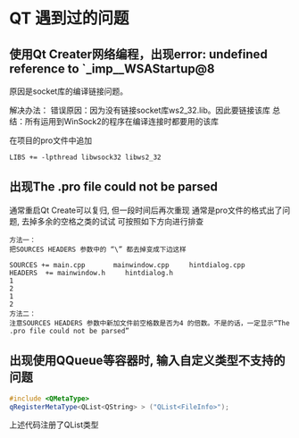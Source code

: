 # QT 遇到过的问题

## 使用Qt Creater网络编程，出现error: undefined reference to `_imp__WSAStartup@8
原因是socket库的编译链接问题。

解决办法：
错误原因：因为没有链接socket库ws2_32.lib。因此要链接该库
总结：所有运用到WinSock2的程序在编译连接时都要用的该库

在项目的pro文件中追加
```
LIBS += -lpthread libwsock32 libws2_32
```

## 出现The .pro file could not be parsed
通常重启Qt Create可以复归, 但一段时间后再次重现
通常是pro文件的格式出了问题, 去掉多余的空格之类的试试
可按照如下方向进行排查
```
方法一：
把SOURCES HEADERS 参数中的 “\” 都去掉变成下边这样

SOURCES += main.cpp       mainwindow.cpp     hintdialog.cpp
HEADERS  += mainwindow.h     hintdialog.h
1
2
1
2
方法二：
注意SOURCES HEADERS 参数中新加文件前空格数是否为4 的倍数。不是的话，一定显示“The .pro file could not be parsed”
```

## 出现使用QQueue等容器时, 输入自定义类型不支持的问题
```C++
#include <QMetaType>
qRegisterMetaType<QList<QString> > ("QList<FileInfo>");
```
上述代码注册了QList<QString>类型
